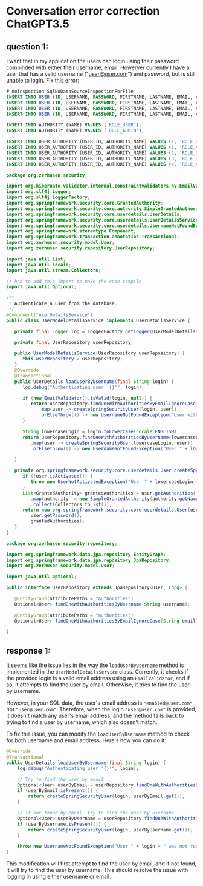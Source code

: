 # Conversation error correction ChatGPT3.5

## question 1: 
I want that in my application the users can login using their password combinded with either their username, email. Howerver currently I have a user that has a valid username ("user@user.com") and password, but is still unable to login. Fix this error:

```sql
# noinspection SqlNoDataSourceInspectionForFile
INSERT INTO USER (ID, USERNAME, PASSWORD, FIRSTNAME, LASTNAME, EMAIL, ACTIVATED) VALUES (1, 'admin', '$2a$08$lDnHPz7eUkSi6ao14Twuau08mzhWrL4kyZGGU5xfiGALO/Vxd5DOi', 'admin', 'admin', 'admin@admin.com', 1);
INSERT INTO USER (ID, USERNAME, PASSWORD, FIRSTNAME, LASTNAME, EMAIL, ACTIVATED) VALUES (2, 'user', '$2a$08$UkVvwpULis18S19S5pZFn.YHPZt3oaqHZnDwqbCW9pft6uFtkXKDC', 'user', 'user', 'enabled@user.com', 1);
INSERT INTO USER (ID, USERNAME, PASSWORD, FIRSTNAME, LASTNAME, EMAIL, ACTIVATED) VALUES (3, 'disabled', '$2a$08$UkVvwpULis18S19S5pZFn.YHPZt3oaqHZnDwqbCW9pft6uFtkXKDC', 'user', 'user', 'disabled@user.com', 0);
INSERT INTO USER (ID, USERNAME, PASSWORD, FIRSTNAME, LASTNAME, EMAIL, ACTIVATED) VALUES (4, 'user@user.com', '$2a$08$UkVvwpULis18S19S5pZFn.YHPZt3oaqHZnDwqbCW9pft6uFtkXKDC', 'person', 'person', '', 1);

INSERT INTO AUTHORITY (NAME) VALUES ('ROLE_USER');
INSERT INTO AUTHORITY (NAME) VALUES ('ROLE_ADMIN');

INSERT INTO USER_AUTHORITY (USER_ID, AUTHORITY_NAME) VALUES (1, 'ROLE_USER');
INSERT INTO USER_AUTHORITY (USER_ID, AUTHORITY_NAME) VALUES (1, 'ROLE_ADMIN');
INSERT INTO USER_AUTHORITY (USER_ID, AUTHORITY_NAME) VALUES (2, 'ROLE_USER');
INSERT INTO USER_AUTHORITY (USER_ID, AUTHORITY_NAME) VALUES (3, 'ROLE_USER');
INSERT INTO USER_AUTHORITY (USER_ID, AUTHORITY_NAME) VALUES (4, 'ROLE_ADMIN');
```
```java
package org.zerhusen.security;

import org.hibernate.validator.internal.constraintvalidators.hv.EmailValidator;
import org.slf4j.Logger;
import org.slf4j.LoggerFactory;
import org.springframework.security.core.GrantedAuthority;
import org.springframework.security.core.authority.SimpleGrantedAuthority;
import org.springframework.security.core.userdetails.UserDetails;
import org.springframework.security.core.userdetails.UserDetailsService;
import org.springframework.security.core.userdetails.UsernameNotFoundException;
import org.springframework.stereotype.Component;
import org.springframework.transaction.annotation.Transactional;
import org.zerhusen.security.model.User;
import org.zerhusen.security.repository.UserRepository;

import java.util.List;
import java.util.Locale;
import java.util.stream.Collectors;

// had to add this import to make the code compile
import java.util.Optional;

/**
 * Authenticate a user from the database.
 */
@Component("userDetailsService")
public class UserModelDetailsService implements UserDetailsService {

   private final Logger log = LoggerFactory.getLogger(UserModelDetailsService.class);

   private final UserRepository userRepository;

   public UserModelDetailsService(UserRepository userRepository) {
      this.userRepository = userRepository;
   }
   @Override
   @Transactional
   public UserDetails loadUserByUsername(final String login) {
      log.debug("Authenticating user '{}'", login);

      if (new EmailValidator().isValid(login, null)) {
         return userRepository.findOneWithAuthoritiesByEmailIgnoreCase(login)
            .map(user -> createSpringSecurityUser(login, user))
            .orElseThrow(() -> new UsernameNotFoundException("User with email " + login + " was not found in the database"));
      }

      String lowercaseLogin = login.toLowerCase(Locale.ENGLISH);
      return userRepository.findOneWithAuthoritiesByUsername(lowercaseLogin)
         .map(user -> createSpringSecurityUser(lowercaseLogin, user))
         .orElseThrow(() -> new UsernameNotFoundException("User " + lowercaseLogin + " was not found in the database"));

   }

   private org.springframework.security.core.userdetails.User createSpringSecurityUser(String lowercaseLogin, User user) {
      if (!user.isActivated()) {
         throw new UserNotActivatedException("User " + lowercaseLogin + " was not activated");
      }
      List<GrantedAuthority> grantedAuthorities = user.getAuthorities().stream()
         .map(authority -> new SimpleGrantedAuthority(authority.getName()))
         .collect(Collectors.toList());
      return new org.springframework.security.core.userdetails.User(user.getUsername(),
         user.getPassword(),
         grantedAuthorities);
   }
}
```
```java
package org.zerhusen.security.repository;

import org.springframework.data.jpa.repository.EntityGraph;
import org.springframework.data.jpa.repository.JpaRepository;
import org.zerhusen.security.model.User;

import java.util.Optional;

public interface UserRepository extends JpaRepository<User, Long> {

   @EntityGraph(attributePaths = "authorities")
   Optional<User> findOneWithAuthoritiesByUsername(String username);

   @EntityGraph(attributePaths = "authorities")
   Optional<User> findOneWithAuthoritiesByEmailIgnoreCase(String email);

}
``` 
## response 1:
It seems like the issue lies in the way the `loadUserByUsername` method is implemented in the `UserModelDetailsService` class. Currently, it checks if the provided login is a valid email address using an `EmailValidator`, and if so, it attempts to find the user by email. Otherwise, it tries to find the user by username.

However, in your SQL data, the user's email address is `"enabled@user.com"`, not `"user@user.com"`. Therefore, when the login `"user@user.com"` is provided, it doesn't match any user's email address, and the method falls back to trying to find a user by username, which also doesn't match.

To fix this issue, you can modify the `loadUserByUsername` method to check for both username and email address. Here's how you can do it:

```java
@Override
@Transactional
public UserDetails loadUserByUsername(final String login) {
    log.debug("Authenticating user '{}'", login);

    // Try to find the user by email
    Optional<User> userByEmail = userRepository.findOneWithAuthoritiesByEmailIgnoreCase(login);
    if (userByEmail.isPresent()) {
        return createSpringSecurityUser(login, userByEmail.get());
    }

    // If not found by email, try to find the user by username
    Optional<User> userByUsername = userRepository.findOneWithAuthoritiesByUsername(login.toLowerCase(Locale.ENGLISH));
    if (userByUsername.isPresent()) {
        return createSpringSecurityUser(login, userByUsername.get());
    }

    throw new UsernameNotFoundException("User " + login + " was not found in the database");
}
```

This modification will first attempt to find the user by email, and if not found, it will try to find the user by username. This should resolve the issue with logging in using either username or email.
